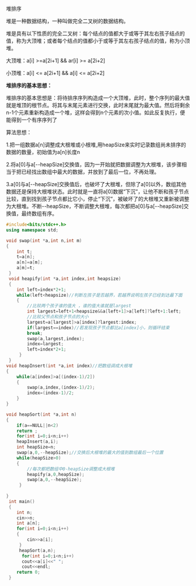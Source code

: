堆排序

堆是一种数据结构，一种叫做完全二叉树的数据结构。

堆是具有以下性质的完全二叉树：每个结点的值都大于或等于其左右孩子结点的值，称为大顶堆；或者每个结点的值都小于或等于其左右孩子结点的值，称为小顶堆。

大顶堆：a[i] >=a[2i+1] && ar[i] >= a[2i+2]  

小顶堆：a[i] <= a[2i+1] && a[i] <= a[2i+2]  

**堆排序的基本思想：**

堆排序的基本思想是：将待排序序列构造成一个大顶堆，此时，整个序列的最大值就是堆顶的根节点。将其与末尾元素进行交换，此时末尾就为最大值。然后将剩余n-1个元素重新构造成一个堆，这样会得到n个元素的次小值。如此反复执行，便能得到一个有序序列了



算法思想：

1.把一组数据a[n]调整成大根堆或小根堆,用heapSize来实时记录数组尚未排序的数据的数量，初始值为a[n]长度n

2.将a[0]与a[--heapSize]交换值，因为一开始就把数据调整为大根堆，该步骤相当于把已经找出数组中最大的数据，并放到了最后一位，不再处理。

3.a[0]与a[--heapSize]交换值后，也破坏了大根堆，但除了a[0]以外，数组其他数据还是保持大根堆状态。此时就是一直将a[0]数据“下沉”，让他不断和孩子节点比较，直到找到孩子节点都比它小，停止“下沉”，被破坏了的大根堆又重新被调整为大根堆。不断--heapSize，不断调整大根堆，每次都把a[0]与a[--heapSize]交换值，最终数组有序。

```c++
#include<bits/stdc++.h>
using namespace std; 

void swap(int *a,int n,int m)
{
	int t;
	t=a[n];
	a[n]=a[m];
	a[m]=t;
 } 
 void heapify(int *a,int index,int heapsize)
 {
 	int left=index*2+1;
 	while(left<heapsize)//判断左孩子是否越界，若越界说明左孩子已经到达最下面 
 	{
 		//比较两个孩子谁的值大 ，谁的值大谁就是largest 
 		int largest=left+1<heapsize&&a[left+1]>a[left]?left+1:left;
 		//比较父节点和孩子节点的大小
 		largest=a[largest]>a[index]?largest:index; 
 		if(largest==index)//若发现孩子节点都比a[index]小，则循环结束
 		break;
 		swap(a,largest,index);
 		index=largest;
 		left=index*2+1;
	 }
 }
void heapInsert(int *a,int index)//把数组调成大根堆 
{
	while(a[index]>a[(index-1)/2])
	{
		swap(a,index,(index-1)/2);
		index=(index-1)/2;
	}
}

void heapSort(int *a,int n)
{
	if(a==NULL||n<2)
	return ;
	for(int i=0;i<n;i++)
	heapInsert(a,i);
	int heapSize=n;
	swap(a,0,--heapSize);//交换后大根堆的最大的值到数组最后一个位置 
	while(heapSize>0)
	{
		//每次都把数组中0-heapSize调整成大根堆 
		heapify(a,0,heapSize);
		swap(a,0,--heapSize);
	 } 
	
}
 int main()
 {
 	int n;
 	cin>>n;
 	int a[n];
 	for(int i=0;i<n;i++)
 	{
 		cin>>a[i];
	 }
	 heapSort(a,n);
	  for(int i=0;i<n;i++)
	  cout<<a[i]<<" ";
	  cout<<endl;
 	return 0;
 }
```

